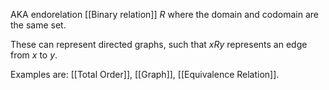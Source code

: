 AKA endorelation
[[Binary relation]] $R$ where the domain and codomain are the same set.

These can represent directed graphs, such that $xRy$ represents an edge from $x$ to $y$.

Examples are: [[Total Order]], [[Graph]], [[Equivalence Relation]].